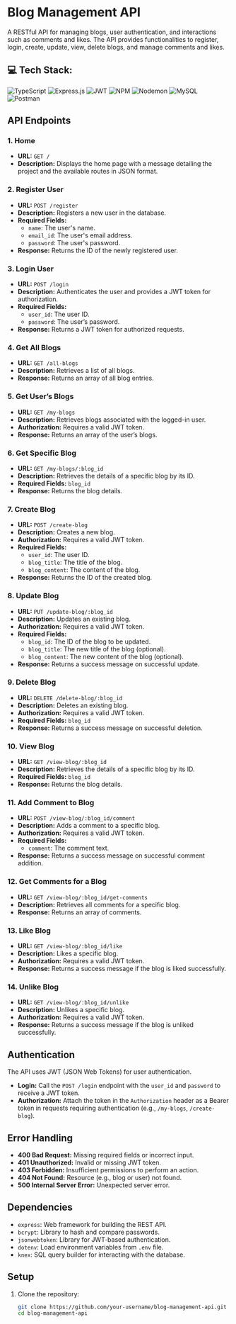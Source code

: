 # Blog Management API

A RESTful API for managing blogs, user authentication, and interactions such as comments and likes. The API provides functionalities to register, login, create, update, view, delete blogs, and manage comments and likes.

## 💻 Tech Stack:
![TypeScript](https://img.shields.io/badge/typescript-%23007ACC.svg?style=for-the-badge&logo=typescript&logoColor=white) ![Express.js](https://img.shields.io/badge/express.js-%23404d59.svg?style=for-the-badge&logo=express&logoColor=%2361DAFB) ![JWT](https://img.shields.io/badge/JWT-black?style=for-the-badge&logo=JSON%20web%20tokens) ![NPM](https://img.shields.io/badge/NPM-%23CB3837.svg?style=for-the-badge&logo=npm&logoColor=white) ![Nodemon](https://img.shields.io/badge/NODEMON-%23323330.svg?style=for-the-badge&logo=nodemon&logoColor=%BBDEAD) ![MySQL](https://img.shields.io/badge/mysql-4479A1.svg?style=for-the-badge&logo=mysql&logoColor=white) ![Postman](https://img.shields.io/badge/Postman-FF6C37?style=for-the-badge&logo=postman&logoColor=white)

## API Endpoints

### 1. Home
   - **URL:** `GET /`
   - **Description:** Displays the home page with a message detailing the project and the available routes in JSON format.

### 2. Register User
   - **URL:** `POST /register`
   - **Description:** Registers a new user in the database.
   - **Required Fields:**
     - `name`: The user's name.
     - `email_id`: The user's email address.
     - `password`: The user's password.
   - **Response:** Returns the ID of the newly registered user.
   
### 3. Login User
   - **URL:** `POST /login`
   - **Description:** Authenticates the user and provides a JWT token for authorization.
   - **Required Fields:**
     - `user_id`: The user ID.
     - `password`: The user’s password.
   - **Response:** Returns a JWT token for authorized requests.

### 4. Get All Blogs
   - **URL:** `GET /all-blogs`
   - **Description:** Retrieves a list of all blogs.
   - **Response:** Returns an array of all blog entries.

### 5. Get User’s Blogs
   - **URL:** `GET /my-blogs`
   - **Description:** Retrieves blogs associated with the logged-in user.
   - **Authorization:** Requires a valid JWT token.
   - **Response:** Returns an array of the user’s blogs.

### 6. Get Specific Blog
   - **URL:** `GET /my-blogs/:blog_id`
   - **Description:** Retrieves the details of a specific blog by its ID.
   - **Required Fields:** `blog_id`
   - **Response:** Returns the blog details.

### 7. Create Blog
   - **URL:** `POST /create-blog`
   - **Description:** Creates a new blog.
   - **Authorization:** Requires a valid JWT token.
   - **Required Fields:**
     - `user_id`: The user ID.
     - `blog_title`: The title of the blog.
     - `blog_content`: The content of the blog.
   - **Response:** Returns the ID of the created blog.

### 8. Update Blog
   - **URL:** `PUT /update-blog/:blog_id`
   - **Description:** Updates an existing blog.
   - **Authorization:** Requires a valid JWT token.
   - **Required Fields:** 
     - `blog_id`: The ID of the blog to be updated.
     - `blog_title`: The new title of the blog (optional).
     - `blog_content`: The new content of the blog (optional).
   - **Response:** Returns a success message on successful update.

### 9. Delete Blog
   - **URL:** `DELETE /delete-blog/:blog_id`
   - **Description:** Deletes an existing blog.
   - **Authorization:** Requires a valid JWT token.
   - **Required Fields:** `blog_id`
   - **Response:** Returns a success message on successful deletion.

### 10. View Blog
   - **URL:** `GET /view-blog/:blog_id`
   - **Description:** Retrieves the details of a specific blog by its ID.
   - **Required Fields:** `blog_id`
   - **Response:** Returns the blog details.

### 11. Add Comment to Blog
   - **URL:** `POST /view-blog/:blog_id/comment`
   - **Description:** Adds a comment to a specific blog.
   - **Authorization:** Requires a valid JWT token.
   - **Required Fields:**
     - `comment`: The comment text.
   - **Response:** Returns a success message on successful comment addition.

### 12. Get Comments for a Blog
   - **URL:** `GET /view-blog/:blog_id/get-comments`
   - **Description:** Retrieves all comments for a specific blog.
   - **Response:** Returns an array of comments.

### 13. Like Blog
   - **URL:** `GET /view-blog/:blog_id/like`
   - **Description:** Likes a specific blog.
   - **Authorization:** Requires a valid JWT token.
   - **Response:** Returns a success message if the blog is liked successfully.

### 14. Unlike Blog
   - **URL:** `GET /view-blog/:blog_id/unlike`
   - **Description:** Unlikes a specific blog.
   - **Authorization:** Requires a valid JWT token.
   - **Response:** Returns a success message if the blog is unliked successfully.

## Authentication

The API uses JWT (JSON Web Tokens) for user authentication.

- **Login:** Call the `POST /login` endpoint with the `user_id` and `password` to receive a JWT token.
- **Authorization:** Attach the token in the `Authorization` header as a Bearer token in requests requiring authentication (e.g., `/my-blogs`, `/create-blog`).

## Error Handling

- **400 Bad Request:** Missing required fields or incorrect input.
- **401 Unauthorized:** Invalid or missing JWT token.
- **403 Forbidden:** Insufficient permissions to perform an action.
- **404 Not Found:** Resource (e.g., blog or user) not found.
- **500 Internal Server Error:** Unexpected server error.

## Dependencies

- `express`: Web framework for building the REST API.
- `bcrypt`: Library to hash and compare passwords.
- `jsonwebtoken`: Library for JWT-based authentication.
- `dotenv`: Load environment variables from `.env` file.
- `knex`: SQL query builder for interacting with the database.

## Setup

1. Clone the repository:
   ```bash
   git clone https://github.com/your-username/blog-management-api.git
   cd blog-management-api
